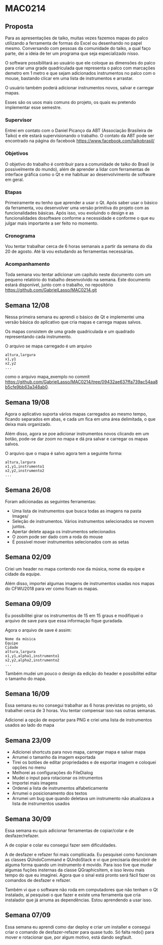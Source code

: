 # MAC0214
## Proposta
Para as apresentações de taiko, muitas vezes fazemos mapas do palco utilizando
a ferramenta de formas do Excel ou desenhando no papel mesmo. Conversando
com pessoas da comunidade do taiko, a qual faço parte, dei a ideia de ter um
programa que seja especializado nisso.

O software possibilitará ao usuário que ele coloque as dimensões do palco
para criar uma grade quadriculada que representa o palco com marcações demetro em 1 metro e que sejam adicionados instrumentos no palco com o mouse, bastando clicar em uma lista de instrumentos e arrastar.

O usuário também poderá adicionar instrumentos novos, salvar e carregar
mapas.

Esses são os usos mais comuns do projeto, os quais eu pretendo implementar
esse semestre.

### Supervisor
Entrei em contato com o Daniel Picanço da ABT (Associação Brasileira de
Taiko) e ele estará supervisionando o trabalho. O contato da ABT pode ser
encontrado na página do facebook https://www.facebook.com/taikobrasil/

### Objetivos
O objetivo do trabalho é contribuir para a comunidade de taiko do Brasil (e possivelmente do mundo), além de aprender a lidar com ferramentas de interface gráfica como o Qt e me habituar ao desenvolvimento de software em geral.

### Etapas
Primeiramente eu tenho que aprender a usar o Qt. Após saber usar o básico da ferramenta, vou desenvolver uma versão primitiva do projeto com as funcionalidades básicas. Após isso, vou evoluindo o design e as funcionalidades dosoftware conforme a necessidade e conforme o que eu julgar mais importante a ser feito no momento.

### Cronograma
Vou tentar trabalhar cerca de 6 horas semanais a partir da semana do dia 20
de agosto. Até lá vou estudando as ferramentas necessárias.

### Acompanhamento
Toda semana vou tentar adicionar um capı́tulo neste documento com um pequeno relatório do trabalho desenvolvido na semana.
Este documento estará disponı́vel, junto com o trabalho, no repositório
https://github.com/GabrielLasso/MAC0214.git


## Semana 12/08
Nessa primeira semana eu aprendi o básico de Qt e implementei uma versão básica do aplicativo que cria mapas e carrega mapas salvos.

Os mapas consistem de uma grade quadriculada e um quadrado representando cada instrumento.

O arquivo se mapa carregado é um arquivo
```
altura,largura
x1,y1
x2,y2
...
```
como o arquivo mapa_exemplo no commit https://github.com/GabrielLasso/MAC0214/tree/09432ae637ffa739ac54aa8b5cfe9bb63a348ab0.

## Semana 19/08
Agora o aplicativo suporta vários mapas carregados ao mesmo tempo, ficando separados em abas, e cada um fica em uma área delimitada, o que deixa mais organizado.

Além disso, agora se poe adicionar instrumentos novos clicando em um botão, pode-se dar zoom no mapa e dá pra salvar e carregar os mapas salvos.

O arquivo que o mapa é salvo agora tem a seguinte forma:
```
altura,largura
x1,y1,instrumento1
x2,y2,instrumento2
...
```

## Semana 26/08
Foram adicionadas as seguintes ferramentas:
- Uma lista de instrumentos que busca todas as imagens na pasta Images/
- Seleção de instrumentos. Vários instrumentos selecionados se movem juntos.
- Apertar delete apaga os instrumentos selecionados
- O zoom pode ser dado com a roda do mouse
- É possível mover instrumentos selecionados com as setas

## Semana 02/09
Criei um header no mapa contendo noe da música, nome da equipe e cidade da equipe.

Além disso, importei algumas imagens de instrumentos usadas nos mapas do CFWU2018 para ver como ficam os mapas.

## Semana 09/09
Eu possibilitei girar os instrumentos de 15 em 15 graus e modifiquei o arquivo de save para que essa informação fique guradada.

Agora o arquivo de save é assim:
```
Nome da música
Equipe
Cidade
altura,largura
x1,y1,alpha1,instrumento1
x2,y2,alpha2,instrumento2
...
```

Também mudei um pouco o design da edição do header e possibilitei editar o tamanho do mapa.

## Semana 16/09
Essa semana eu no consegui trabalhar as 6 horas previstas  no projeto, só trabalhei cerca de 3 horas. Vou tentar compensar isso nas outras semanas.

Adicionei a opção de exportar para PNG e criei uma lista de instrumentos usados ao lado do mapa

## Semana 23/09
- Adicionei shortcuts para novo mapa, carregar mapa e salvar mapa
- Arrumei o tamanho da imagem exportada
- Tirei os botões de editar propriedades e de exportar imagem e coloquei opções no menu
- Melhorei as configurações do FileDialog
- Mudei o input para rotacionar os intrumentos
- Importei mais imagens
- Ordenei a lista de instrumentos alfabeticamente
- Arrumei o posicionamento dos textos
- Arrumei um bug que quando deletava um instrumento não atualizava a lista de instrumentos usados

## Semana 30/09
Essa semana eu quis adicionar ferramentas de copiar/colar e de desfazer/refazer.

A de copiar e colar eu consegui fazer sem dificuldades.

A de desfazer e refazer foi mais compliicada. Eu pesquisei como funcionam as classes QUndoCommand e QUndoStack e vi que precisaria descobrir de alguma forma quando um instrumento é movido. Para isso tive que mudar algumas fuções insternas da classe QGraphicsItem, e isso levou mais tempo do que eu imaginei. Agora que o sinal está pronto será fácil fazer os comandos de desfazer e refazer.

Também vi que o software não roda em computadores que não tenham o Qt instalado, aí pesquisei o que fazer e existe uma ferramenta que cria instalador que já arruma as dependências. Estou aprendendo a usar isso.

## Semana 07/09
Essa semana eu aprendi como dar deploy e criar um installer e consegui criar o comando de desfazer-refazer para quase tudo. Só falta redo() para mover e rotacionar que, por algum motivo, está dando segfault.
